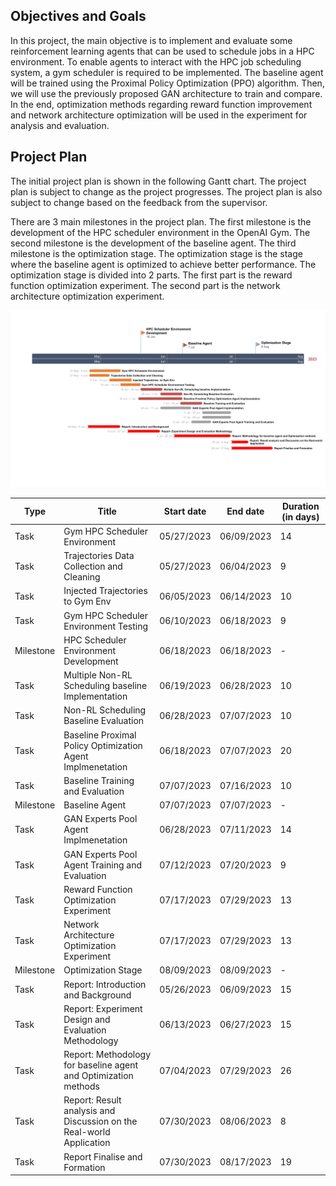 ## Objectives and Goals

In this project, the main objective is to implement and evaluate some reinforcement learning agents that can be used to schedule jobs in a HPC environment. To enable agents to interact with the HPC job scheduling system, a gym scheduler is required to be implemented. The baseline agent will be trained using the Proximal Policy Optimization (PPO) algorithm. Then, we will use the previously proposed GAN architecture to train and compare. In the end, optimization methods regarding reward function improvement and network architecture optimization will be used in the experiment for analysis and evaluation.

## Project Plan

The initial project plan is shown in the following Gantt chart. The project plan is subject to change as the project progresses. The project plan is also subject to change based on the feedback from the supervisor.

There are 3 main milestones in the project plan. The first milestone is the development of the HPC scheduler environment in the OpenAI Gym. The second milestone is the development of the baseline agent. The third milestone is the optimization stage. The optimization stage is the stage where the baseline agent is optimized to achieve better performance. The optimization stage is divided into 2 parts. The first part is the reward function optimization experiment. The second part is the network architecture optimization experiment.

![my link](./gantt_chart.jpg)


| Type      | Title                                                                | Start date | End date   | Duration (in days) |
| --------- | -------------------------------------------------------------------- | ---------- | ---------- | ------------------ |
| Task      | Gym HPC Scheduler Environment                                        | 05/27/2023 | 06/09/2023 | 14                 |
| Task      | Trajectories Data Collection and Cleaning                            | 05/27/2023 | 06/04/2023 | 9                  |
| Task      | Injected Trajectories to Gym Env                                     | 06/05/2023 | 06/14/2023 | 10                 |
| Task      | Gym HPC Scheduler Environment Testing                                | 06/10/2023 | 06/18/2023 | 9                  |
| Milestone | HPC Scheduler Environment Development                                | 06/18/2023 | 06/18/2023 | \-                 |
| Task      | Multiple Non-RL Scheduling baseline Implementation                   | 06/19/2023 | 06/28/2023 | 10                 |
| Task      | Non-RL Scheduling Baseline Evaluation                                | 06/28/2023 | 07/07/2023 | 10                 |
| Task      | Baseline Proximal Policy Optimization Agent Implmenetation           | 06/18/2023 | 07/07/2023 | 20                 |
| Task      | Baseline Training and Evaluation                                     | 07/07/2023 | 07/16/2023 | 10                 |
| Milestone | Baseline Agent                                                       | 07/07/2023 | 07/07/2023 | \-                 |
| Task      | GAN Experts Pool Agent Implmenetation                                | 06/28/2023 | 07/11/2023 | 14                 |
| Task      | GAN Experts Pool Agent Training and Evaluation                       | 07/12/2023 | 07/20/2023 | 9                  |
| Task      | Reward Function Optimization Experiment                              | 07/17/2023 | 07/29/2023 | 13                 |
| Task      | Network Architecture Optimization Experiment                         | 07/17/2023 | 07/29/2023 | 13                 |
| Milestone | Optimization Stage                                                   | 08/09/2023 | 08/09/2023 | \-                 |
| Task      | Report: Introduction and Background                                  | 05/26/2023 | 06/09/2023 | 15                 |
| Task      | Report: Experiment Design and Evaluation Methodology                 | 06/13/2023 | 06/27/2023 | 15                 |
| Task      | Report: Methodology for baseline agent and Optimization methods      | 07/04/2023 | 07/29/2023 | 26                 |
| Task      | Report: Result analysis and Discussion on the Real-world Application | 07/30/2023 | 08/06/2023 | 8                  |
| Task      | Report Finalise and Formation                                        | 07/30/2023 | 08/17/2023 | 19                 |
